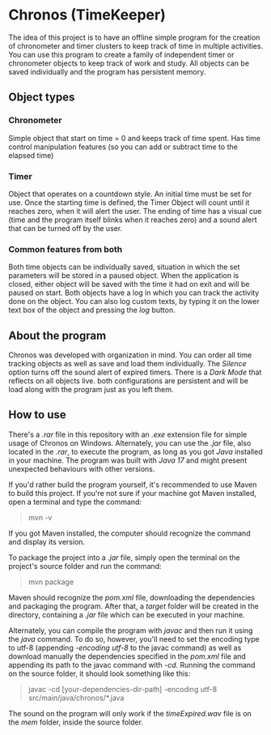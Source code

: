 # Chronos (TimeKeeper)

The idea of this project is to have an offline simple program for the creation of
chronometer and timer clusters to keep track of time in multiple activities. You
can use this program to create a family of independent timer or chronometer
objects to keep track of work and study. All objects can be saved individually 
and the program has persistent memory.

## Object types

### Chronometer

Simple object that start on time = 0 and keeps track of time spent. Has time
control manipulation features (so you can add or subtract time to the elapsed
time)

### Timer

Object that operates on a countdown style. An initial time must be set for use.
Once the starting time is defined, the Timer Object will count until it reaches
zero, when it will alert the user. The ending of time has a visual cue (time and
the program itself blinks when it reaches zero) and a sound alert that can be
turned off by the user.

### Common features from both

Both time objects can be individually saved, situation in which the set
parameters will be stored in a paused object. When the application is closed,
either object will be saved with the time it had on exit and will be paused on
start. Both objects have a log in which you can track the activity done on the
object. You can also log custom texts, by typing it on the lower text box of the
object and pressing the *log* button.

## About the program

Chronos was developed with organization in mind. You can order all time tracking
objects as well as save and load them individually. The *Silence* option turns off
the sound alert of expired timers. There is a *Dark Mode* that reflects on all
objects live. both configurations are persistent and will be load along with the
program just as you left them.

## How to use

There's a *.rar* file in this repository with an *.exe* extension file for simple
usage of Chronos on Windows. Alternately, you can use the *.jar* file, also 
located in the *.rar*, to execute the program, as long as you got *Java* installed
in your machine. The program was built with *Java 17* and might present unexpected
behaviours with other versions.

If you'd rather build the program yourself, it's recommended to use Maven to build 
this project. If you're not sure if your machine got Maven installed, open a 
terminal and type the command:

> mvn -v

If you got Maven installed, the computer should recognize the command and display 
its version.

To package the project into a *.jar* file, simply open the terminal on the
project's source folder and run the command:

> mvn package

Maven should recognize the *pom.xml* file, downloading the dependencies and
packaging the program. After that, a *target* folder will be created in the
directory, containing a *.jar* file which can be executed in your machine.

Alternately, you can compile the program with *javac* and then run it using the
*java* command. To do so, however, you'll need to set the encoding type to utf-8
(appending *-encoding utf-8* to the javac command) as well as download manually
the dependencies specified in the *pom.xml* file and appending its path to the
javac command with *-cd*. Running the command on the source folder, it should 
look something like this:

>javac -cd [your-dependencies-dir-path] -encoding utf-8 src/main/java/chronos/*.java
 
The sound on the program will only work if the *timeExpired.wav* file is on the
*mem* folder, inside the source folder.